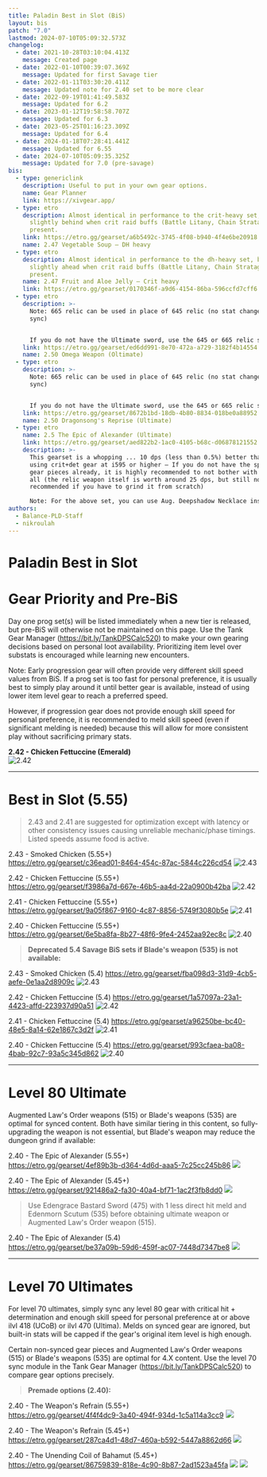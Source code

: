 ```yaml
---
title: Paladin Best in Slot (BiS)
layout: bis
patch: "7.0"
lastmod: 2024-07-10T05:09:32.573Z
changelog:
  - date: 2021-10-28T03:10:04.413Z
    message: Created page
  - date: 2022-01-10T00:39:07.369Z
    message: Updated for first Savage tier
  - date: 2022-01-11T03:30:20.411Z
    message: Updated note for 2.40 set to be more clear
  - date: 2022-09-19T01:41:49.583Z
    message: Updated for 6.2
  - date: 2023-01-12T19:58:58.707Z
    message: Updated for 6.3
  - date: 2023-05-25T01:16:23.309Z
    message: Updated for 6.4
  - date: 2024-01-18T07:28:41.441Z
    message: Updated for 6.55
  - date: 2024-07-10T05:09:35.325Z
    message: Updated for 7.0 (pre-savage)
bis:
  - type: genericlink
    description: Useful to put in your own gear options.
    name: Gear Planner
    link: https://xivgear.app/
  - type: etro
    description: Almost identical in performance to the crit-heavy set, but falls
      slightly behind when crit raid buffs (Battle Litany, Chain Stratagem) are
      present.
    link: https://etro.gg/gearset/a6b5492c-3745-4f08-b940-4f4e6be20918
    name: 2.47 Vegetable Soup — DH heavy
  - type: etro
    description: Almost identical in performance to the dh-heavy set, but pulls
      slightly ahead when crit raid buffs (Battle Litany, Chain Stratagem) are
      present.
    name: 2.47 Fruit and Aloe Jelly — Crit heavy
    link: https://etro.gg/gearset/0170346f-a9d6-4154-86ba-596ccfd7cff6
  - type: etro
    description: >-
      Note: 665 relic can be used in place of 645 relic (no stat change due to
      sync)


      If you do not have the Ultimate sword, use the 645 or 665 relic sword (with Crit + Det > Ten) and replace dungeon ring with 660 tome ring.
    link: https://etro.gg/gearset/ed6dd991-8e70-472a-a729-3182f4b14554
    name: 2.50 Omega Weapon (Oltimate)
  - type: etro
    description: >-
      Note: 665 relic can be used in place of 645 relic (no stat change due to
      sync)


      If you do not have the Ultimate sword, use the 645 or 665 relic sword (with Crit + Det > Ten).
    link: https://etro.gg/gearset/8672b1bd-18db-4b80-8834-018be0a88952
    name: 2.50 Dragonsong's Reprise (Ultimate)
  - type: etro
    name: 2.5 The Epic of Alexander (Ultimate)
    link: https://etro.gg/gearset/aed822b2-1ac0-4105-b68c-d06878121552
    description: >-
      This gearset is a whopping ... 10 dps (less than 0.5%) better than just
      using crit+det gear at i595 or higher — If you do not have the specific
      gear pieces already, it is highly recommended to not bother with them at
      all (the relic weapon itself is worth around 25 dps, but still not
      recommended if you have to grind it from scratch)

      Note: For the above set, you can use Aug. Deepshadow Necklace instead of Edengrace Earring if desired.
authors:
  - Balance-PLD-Staff
  - nikroulah
---
```

# Paladin Best in Slot

# Gear Priority and Pre-BiS

Day one prog set(s) will be listed immediately when a new tier is released, but pre-BiS will otherwise not be maintained on this page. Use the Tank Gear Manager (https://bit.ly/TankDPSCalc520) to make your own gearing decisions based on personal loot availability. Prioritizing item level over substats is encouraged while learning new encounters.

Note: Early progression gear will often provide very different skill speed values from BiS. If a prog set is too fast for personal preference, it is usually best to simply play around it until better gear is available, instead of using lower item level gear to reach a preferred speed.

However, if progression gear does not provide enough skill speed for personal preference, it is recommended to meld skill speed (even if significant melding is needed) because this will allow for more consistent play without sacrificing primary stats.

**2.42 - Chicken Fettuccine (Emerald)**  
![2.42](https://xiv.sleepyshiba.com/pld/sets/510cf42.png)

--- 

# Best in Slot (5.55)

> 2.43 and 2.41 are suggested for optimization except with latency or other consistency issues causing unreliable mechanic/phase timings. Listed speeds assume food is active.

2.43  -  Smoked Chicken  (5.55+)  
<https://etro.gg/gearset/c36ead01-8464-454c-87ac-5844c226cd54>
![2.43](https://xiv.sleepyshiba.com/pld/sets/530sc43relic.png)

2.42  -  Chicken Fettuccine  (5.55+)  
<https://etro.gg/gearset/f3986a7d-667e-46b5-aa4d-22a0900b42ba>
![2.42](https://xiv.sleepyshiba.com/pld/sets/530cf42relic.png)

2.41  -  Chicken Fettuccine  (5.55+)  
<https://etro.gg/gearset/9a05f867-9160-4c87-8856-5749f3080b5e>
![2.41](https://xiv.sleepyshiba.com/pld/sets/530cf41relic.png)

2.40  -  Chicken Fettuccine  (5.55+)  
<https://etro.gg/gearset/6e5ba8fa-8b27-48f6-9fe4-2452aa92ec8c>
![2.40](https://xiv.sleepyshiba.com/pld/sets/530cf40relic.png)



> **Deprecated 5.4 Savage BiS sets if Blade's weapon (535) is not available:**

2.43  -  Smoked Chicken  (5.4)
<https://etro.gg/gearset/fba098d3-31d9-4cb5-aefe-0e1aa2d8909c>
![2.43](https://xiv.sleepyshiba.com/pld/sets/530sc43.png)

2.42  -  Chicken Fettuccine  (5.4)
<https://etro.gg/gearset/1a57097a-23a1-4423-affd-223937d90a51>
![2.42](https://xiv.sleepyshiba.com/pld/sets/530cf42.png)

2.41  -  Chicken Fettuccine  (5.4)
<https://etro.gg/gearset/a96250be-bc40-48e5-8a14-62e1867c3d2f>
![2.41](https://xiv.sleepyshiba.com/pld/sets/530cf41.png)

2.40  -  Chicken Fettuccine  (5.4)
<https://etro.gg/gearset/993cfaea-ba08-4bab-92c7-93a5c345d862>
![2.40](https://xiv.sleepyshiba.com/pld/sets/530cf40.png)

--- 

# Level 80 Ultimate

Augmented Law's Order weapons (515) or Blade's weapons (535) are optimal for synced content. Both have similar tiering in this content, so fully-upgrading the weapon is not essential, but Blade's weapon may reduce the dungeon grind if available:

2.40  -  The Epic of Alexander  (5.55+)  
<https://etro.gg/gearset/4ef89b3b-d364-4d6d-aaa5-7c25cc245b86>
![](https://xiv.sleepyshiba.com/pld/sets/475cf40relic1.png)

2.40  -  The Epic of Alexander  (5.45+)  
<https://etro.gg/gearset/921486a2-fa30-40a4-bf71-1ac2f3fb8dd0>
![](https://xiv.sleepyshiba.com/pld/sets/475cf40relic.png)

> Use Edengrace Bastard Sword (475) with 1 less direct hit meld and Edenmorn Scutum (535) before obtaining ultimate weapon or Augmented Law's Order weapon (515).

2.40  -  The Epic of Alexander  (5.4)  
<https://etro.gg/gearset/be37a09b-59d6-459f-ac07-7448d7347be8>
![](https://xiv.sleepyshiba.com/pld/sets/475cf40.png)

--- 

# Level 70 Ultimates

For level 70 ultimates, simply sync any level 80 gear with critical hit + determination and enough skill speed for personal preference at or above ilvl 418 (UCoB) or ilvl 470 (Ultima). Melds on synced gear are ignored, but built-in stats will be capped if the gear's original item level is high enough.

Certain non-synced gear pieces and Augmented Law's Order weapons (515) or Blade's weapons (535) are optimal for 4.X content. Use the level 70 sync module in the Tank Gear Manager (https://bit.ly/TankDPSCalc520) to compare gear options precisely.

> **Premade options (2.40):**

2.40  -  The Weapon's Refrain  (5.55+)  
<https://etro.gg/gearset/4f4f4dc9-3a40-494f-934d-1c5a114a3cc9>
![](https://xiv.sleepyshiba.com/pld/sets/375sc40relic1.png)

2.40  -  The Weapon's Refrain  (5.45+)  
<https://etro.gg/gearset/287ca4d1-48d7-460a-b592-5447a8862d66>
![](https://xiv.sleepyshiba.com/pld/sets/375sc40relic.png)

2.40  -  The Unending Coil of Bahamut  (5.45+)  
<https://etro.gg/gearset/86759839-818e-4c90-8b87-2ad1523a45fa>
![](https://xiv.sleepyshiba.com/pld/sets/345sc40relic.png)
![](https://cdn.discordapp.com/attachments/580300460179718146/847964798497849384/70sync.png)